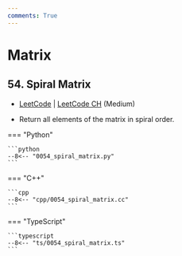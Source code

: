 ```yaml
---
comments: True
---
```


# Matrix

## 54. Spiral Matrix

-  [LeetCode](https://leetcode.com/problems/spiral-matrix/) | [LeetCode CH](https://leetcode.cn/problems/spiral-matrix/) (Medium)

-   Return all elements of the matrix in spiral order.

=== "Python"

    ```python
    --8<-- "0054_spiral_matrix.py"
    ```

=== "C++"

    ```cpp
    --8<-- "cpp/0054_spiral_matrix.cc"
    ```

=== "TypeScript"

    ```typescript
    --8<-- "ts/0054_spiral_matrix.ts"
    ```
